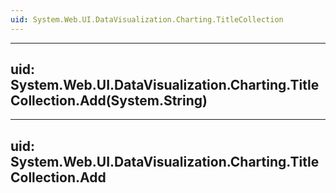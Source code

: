 ```yaml
---
uid: System.Web.UI.DataVisualization.Charting.TitleCollection
---
```


---
uid: System.Web.UI.DataVisualization.Charting.TitleCollection.Add(System.String)
---

---
uid: System.Web.UI.DataVisualization.Charting.TitleCollection.Add
---

